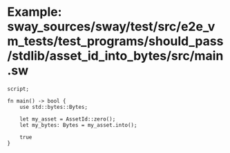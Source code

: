 # Example: sway_sources/sway/test/src/e2e_vm_tests/test_programs/should_pass/stdlib/asset_id_into_bytes/src/main.sw

```sway
script;

fn main() -> bool {
    use std::bytes::Bytes;
    
    let my_asset = AssetId::zero();
    let my_bytes: Bytes = my_asset.into();

    true
}

```
